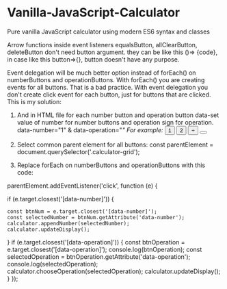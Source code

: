 # Vanilla-JavaScript-Calculator
Pure vanilla JavaScript calculator using modern ES6 syntax and classes

Arrow functions inside event listeners   equalsButton, allClearButton, deleteButton don't need button argument. they can be  like this ()=> {code}, in case like this button=>{}, button doesn't have any purpose.

Event delegation will be much better option instead of forEach() on numberButtons and operationButtons. With forEach() you are creating events for all buttons. That is a bad practice.
With event delegation you don't create click event for each button, just for buttons that are clicked. 
This is my solution: 
1. And in HTML file  for each number button and operation button data-set value of number for number buttons and operation sign for operation. data-number="1" & data-operation="*"  For example:
 <button data-number="1">1</button>
<button data-number="2">2</button>
<button data-operation="÷" >÷</button>
 <button data-operation="*">*</button>

2. Select common parent element for all buttons:
const parentElement = document.querySelector('.calculator-grid');

3. Replace forEach on numberButtons and operationButtons with this code:

parentElement.addEventListener('click', function (e) {

  if (e.target.closest('[data-number]')) {

    const btnNum = e.target.closest('[data-number]');
    const selectedNumber = btnNum.getAttribute('data-number');
    calculator.appendNumber(selectedNumber);
    calculator.updateDisplay();
  }
  if (e.target.closest('[data-operation]')) {
    const btnOperation = e.target.closest('[data-operation]');
    console.log(btnOperation);
    const selectedOperation = btnOperation.getAttribute('data-operation');
    console.log(selectedOperation);
    calculator.chooseOperation(selectedOperation);
    calculator.updateDisplay();
  }
});
